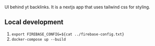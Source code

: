 UI behind yt backlinks. It is a nextjs app that uses tailwind css for styling.

## Local development

1. `export FIREBASE_CONFIG=${cat ../firebase-config.txt}`
2. `docker-compose up --build`
